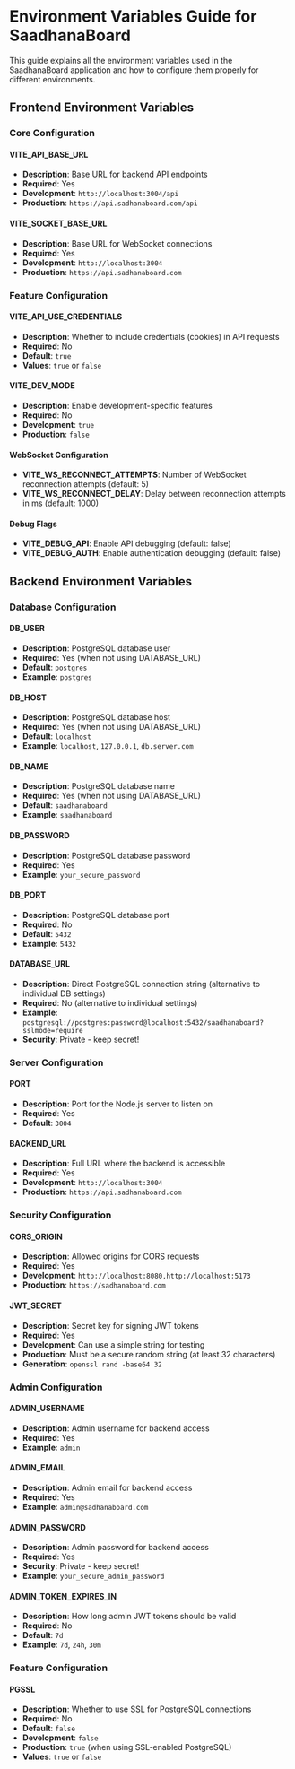 # Environment Variables Guide for SaadhanaBoard

This guide explains all the environment variables used in the SaadhanaBoard application and how to configure them properly for different environments.

## Frontend Environment Variables

### Core Configuration

#### VITE_API_BASE_URL
- **Description**: Base URL for backend API endpoints
- **Required**: Yes
- **Development**: `http://localhost:3004/api`
- **Production**: `https://api.sadhanaboard.com/api`

#### VITE_SOCKET_BASE_URL
- **Description**: Base URL for WebSocket connections
- **Required**: Yes
- **Development**: `http://localhost:3004`
- **Production**: `https://api.sadhanaboard.com`

### Feature Configuration

#### VITE_API_USE_CREDENTIALS
- **Description**: Whether to include credentials (cookies) in API requests
- **Required**: No
- **Default**: `true`
- **Values**: `true` or `false`

#### VITE_DEV_MODE
- **Description**: Enable development-specific features
- **Required**: No
- **Development**: `true`
- **Production**: `false`

#### WebSocket Configuration
- **VITE_WS_RECONNECT_ATTEMPTS**: Number of WebSocket reconnection attempts (default: 5)
- **VITE_WS_RECONNECT_DELAY**: Delay between reconnection attempts in ms (default: 1000)

#### Debug Flags
- **VITE_DEBUG_API**: Enable API debugging (default: false)
- **VITE_DEBUG_AUTH**: Enable authentication debugging (default: false)

## Backend Environment Variables

### Database Configuration

#### DB_USER
- **Description**: PostgreSQL database user
- **Required**: Yes (when not using DATABASE_URL)
- **Default**: `postgres`
- **Example**: `postgres`

#### DB_HOST
- **Description**: PostgreSQL database host
- **Required**: Yes (when not using DATABASE_URL)
- **Default**: `localhost`
- **Example**: `localhost`, `127.0.0.1`, `db.server.com`

#### DB_NAME
- **Description**: PostgreSQL database name
- **Required**: Yes (when not using DATABASE_URL)
- **Default**: `saadhanaboard`
- **Example**: `saadhanaboard`

#### DB_PASSWORD
- **Description**: PostgreSQL database password
- **Required**: Yes
- **Example**: `your_secure_password`

#### DB_PORT
- **Description**: PostgreSQL database port
- **Required**: No
- **Default**: `5432`
- **Example**: `5432`

#### DATABASE_URL
- **Description**: Direct PostgreSQL connection string (alternative to individual DB settings)
- **Required**: No (alternative to individual settings)
- **Example**: `postgresql://postgres:password@localhost:5432/saadhanaboard?sslmode=require`
- **Security**: Private - keep secret!

### Server Configuration

#### PORT
- **Description**: Port for the Node.js server to listen on
- **Required**: Yes
- **Default**: `3004`

#### BACKEND_URL
- **Description**: Full URL where the backend is accessible
- **Required**: Yes
- **Development**: `http://localhost:3004`
- **Production**: `https://api.sadhanaboard.com`

### Security Configuration

#### CORS_ORIGIN
- **Description**: Allowed origins for CORS requests
- **Required**: Yes
- **Development**: `http://localhost:8080,http://localhost:5173`
- **Production**: `https://sadhanaboard.com`

#### JWT_SECRET
- **Description**: Secret key for signing JWT tokens
- **Required**: Yes
- **Development**: Can use a simple string for testing
- **Production**: Must be a secure random string (at least 32 characters)
- **Generation**: `openssl rand -base64 32`

### Admin Configuration

#### ADMIN_USERNAME
- **Description**: Admin username for backend access
- **Required**: Yes
- **Example**: `admin`

#### ADMIN_EMAIL
- **Description**: Admin email for backend access
- **Required**: Yes
- **Example**: `admin@sadhanaboard.com`

#### ADMIN_PASSWORD
- **Description**: Admin password for backend access
- **Required**: Yes
- **Security**: Private - keep secret!
- **Example**: `your_secure_admin_password`

#### ADMIN_TOKEN_EXPIRES_IN
- **Description**: How long admin JWT tokens should be valid
- **Required**: No
- **Default**: `7d`
- **Example**: `7d`, `24h`, `30m`

### Feature Configuration

#### PGSSL
- **Description**: Whether to use SSL for PostgreSQL connections
- **Required**: No
- **Default**: `false`
- **Development**: `false`
- **Production**: `true` (when using SSL-enabled PostgreSQL)
- **Values**: `true` or `false`